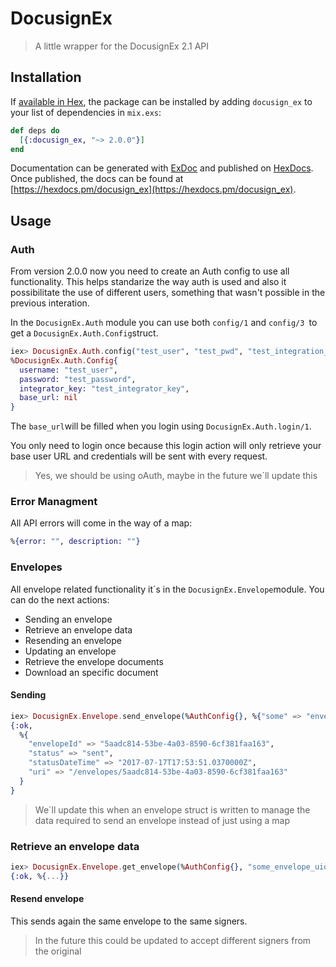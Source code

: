 # DocusignEx

> A little wrapper for the DocusignEx 2.1 API

## Installation

If [available in Hex](https://hex.pm/docs/publish), the package can be installed
by adding `docusign_ex` to your list of dependencies in `mix.exs`:

```elixir
def deps do
  [{:docusign_ex, "~> 2.0.0"}]
end
```

Documentation can be generated with [ExDoc](https://github.com/elixir-lang/ex_doc)
and published on [HexDocs](https://hexdocs.pm). Once published, the docs can
be found at [https://hexdocs.pm/docusign_ex](https://hexdocs.pm/docusign_ex).


## Usage

### Auth

From version 2.0.0 now you need to create an Auth config to use all functionality.
This helps standarize the way auth is used and also it possibilitate the use of different users, something that wasn't possible in the previous interation.

In the `DocusignEx.Auth` module you can use both `config/1` and `config/3 `to get a `DocusignEx.Auth.Config`struct.

``` elixir
iex> DocusignEx.Auth.config("test_user", "test_pwd", "test_integration_key")
%DocusignEx.Auth.Config{
  username: "test_user",
  password: "test_password",
  integrator_key: "test_integrator_key",
  base_url: nil
}
```

The `base_url`will be filled when you login using `DocusignEx.Auth.login/1`.

You only need to login once because this login action will only retrieve your base user URL and credentials will be sent with every request.

> Yes, we should be using oAuth, maybe in the future we´ll update this

### Error Managment
All API errors will come in the way of a map:

``` elixir
%{error: "", description: ""}
```


### Envelopes

All envelope related functionality it´s in the `DocusignEx.Envelope`module. You can do the next actions:
- Sending an envelope
- Retrieve an envelope data
- Resending an envelope
- Updating an envelope
- Retrieve the envelope documents
- Download an specific document

#### Sending

``` elixir
iex> DocusignEx.Envelope.send_envelope(%AuthConfig{}, %{"some" => "envelope_data"})
{:ok,
  %{
    "envelopeId" => "5aadc814-53be-4a03-8590-6cf381faa163",
    "status" => "sent",
    "statusDateTime" => "2017-07-17T17:53:51.0370000Z",
    "uri" => "/envelopes/5aadc814-53be-4a03-8590-6cf381faa163"
  }
}
```

> We´ll update this when an envelope struct is written to manage the data required to send an envelope instead of just using a map

### Retrieve an envelope data

``` elixir
iex> DocusignEx.Envelope.get_envelope(%AuthConfig{}, "some_envelope_uid")
{:ok, %{...}}
```

#### Resend envelope

This sends again the same envelope to the same signers.

> In the future this could be updated to accept different signers from the original
